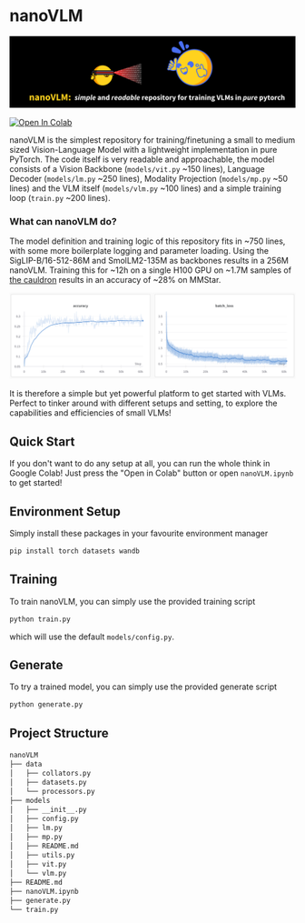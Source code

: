 # nanoVLM

![nanoVLM](assets/nanoVLM.png)

<a target="_blank" href="https://colab.research.google.com/github/huggingface/nanoVLM/blob/main/nanoVLM.ipynb">
  <img src="https://colab.research.google.com/assets/colab-badge.svg" alt="Open In Colab"/>
</a>  

nanoVLM is the simplest repository for training/finetuning a small to medium sized Vision-Language Model with a lightweight implementation in pure PyTorch. The code itself is very readable and approachable, the model consists of a Vision Backbone (`models/vit.py` ~150 lines), Language Decoder (`models/lm.py` ~250 lines), Modality Projection (`models/mp.py` ~50 lines) and the VLM itself (`models/vlm.py` ~100 lines) and a simple training loop (`train.py` ~200 lines).

### What can nanoVLM do?
The model definition and training logic of this repository fits in ~750 lines, with some more boilerplate logging and parameter loading. 
Using the SigLIP-B/16-512-86M and SmolLM2-135M as backbones results in a 256M nanoVLM. Training this for ~12h on a single H100 GPU on ~1.7M samples of [the cauldron](https://huggingface.co/datasets/HuggingFaceM4/the_cauldron) results in an accuracy of ~28% on MMStar.

![loss](assets/nanoVLM-256M-loss.png)

It is therefore a simple but yet powerful platform to get started with VLMs. Perfect to tinker around with different setups and setting, to explore the capabilities and efficiencies of small VLMs!

## Quick Start
If you don't want to do any setup at all, you can run the whole think in Google Colab! Just press the "Open in Colab" button or open `nanoVLM.ipynb` to get started!  

## Environment Setup

Simply install these packages in your favourite environment manager
```bash
pip install torch datasets wandb
```

## Training

To train nanoVLM, you can simply use the provided training script
```bash
python train.py
```
which will use the default `models/config.py`.

## Generate

To try a trained model, you can simply use the provided generate script
```bash
python generate.py
```

## Project Structure
```
nanoVLM
├── data
│   ├── collators.py
│   ├── datasets.py
│   └── processors.py
├── models
│   ├── __init__.py
│   ├── config.py
│   ├── lm.py
│   ├── mp.py
│   ├── README.md
│   ├── utils.py
│   ├── vit.py
│   └── vlm.py
├── README.md
├── nanoVLM.ipynb
├── generate.py
└── train.py
```